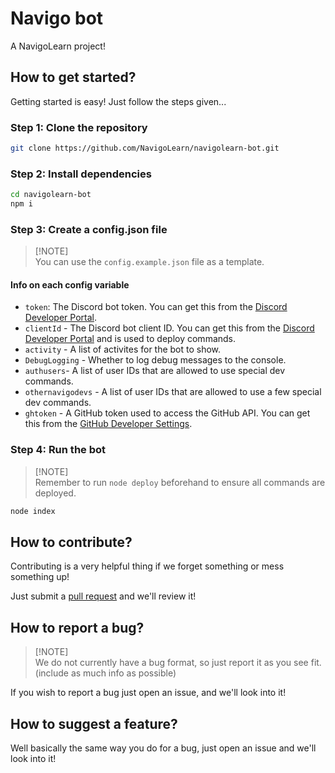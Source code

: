# Navigo bot

A NavigoLearn project!

## How to get started?

Getting started is easy! Just follow the steps given...

### Step 1: Clone the repository

```bash
git clone https://github.com/NavigoLearn/navigolearn-bot.git
```

### Step 2: Install dependencies

```bash
cd navigolearn-bot
npm i
```

### Step 3: Create a config.json file

> [!NOTE]\
> You can use the `config.example.json` file as a template.

#### Info on each config variable

- `token`: The Discord bot token. You can get this from the [Discord Developer Portal](https://discord.com/developers/applications).
- `clientId` - The Discord bot client ID. You can get this from the [Discord Developer Portal](https://discord.com/developers/applications) and is used to deploy commands.
- `activity` - A list of activites for the bot to show.
- `DebugLogging` - Whether to log debug messages to the console.
- `authusers`- A list of user IDs that are allowed to use special dev commands.
- `othernavigodevs` - A list of user IDs that are allowed to use a few special dev commands.
- `ghtoken` - A GitHub token used to access the GitHub API. You can get this from the [GitHub Developer Settings](https://github.com/settings/tokens).

### Step 4: Run the bot

> [!NOTE]\
> Remember to run `node deploy` beforehand to ensure all commands are deployed.

```bash
node index
```

## How to contribute?

Contributing is a very helpful thing if we forget something or mess something up!

Just submit a [pull request](https://github.com/NavigoLearn/DiscordBot/pulls) and we'll review it!

## How to report a bug?

> [!NOTE]\
> We do not currently have a bug format, so just report it as you see fit. (include as much info as possible)

If you wish to report a bug just open an issue, and we'll look into it!

## How to suggest a feature?

Well basically the same way you do for a bug, just open an issue and we'll look into it!